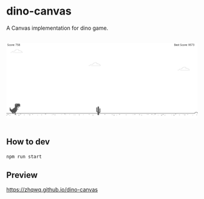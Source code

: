 # dino-canvas

A Canvas implementation for dino game.

<div align="center">
    <br>
    <a href="https://zhqwq..github.io/dino-canvas" target="_blank"><img width="636" src="assets/preview.png" alt="chrome-dino"></a>
    <br>
    <br>
</div>

## How to dev
```
npm run start
```

## Preview
https://zhqwq.github.io/dino-canvas